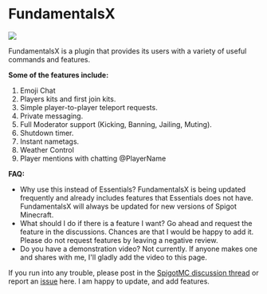# FundamentalsX

![](https://www.spigotmc.org/attachments/fundamentals-png.178239/)

FundamentalsX is a plugin that provides its users with a variety of useful commands and features.

**Some of the features include:**
1. Emoji Chat
1. Players kits and first join kits.
1. Simple player-to-player teleport requests.
1. Private messaging.
1. Full Moderator support (Kicking, Banning, Jailing, Muting).
1. Shutdown timer.
1. Instant nametags.
1. Weather Control
1. Player mentions with chatting @PlayerName

**FAQ:**
* Why use this instead of Essentials? FundamentalsX is being updated frequently and already includes features that Essentials does not have. FundamentalsX will always be updated for new versions of Spigot Minecraft.
* What should I do if there is a feature I want? Go ahead and request the feature in the discussions. Chances are that I would be happy to add it. Please do not request features by leaving a negative review.
* Do you have a demonstration video? Not currently. If anyone makes one and shares with me, I'll gladly add the video to this page.

If you run into any trouble, please post in the [SpigotMC discussion thread](https://www.spigotmc.org/resources/fundamentalsx.30665/) or report an [issue](https://github.com/WiseHollow/FundamentalsX/issues) here. I am happy to update, and add features.
